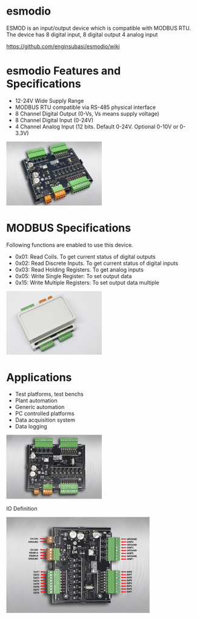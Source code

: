 # esmodio
ESMOD is an input/output device which is compatible with MODBUS RTU. The device has 8 digital input, 8 digital output 4 analog input

https://github.com/enginsubasi/esmodio/wiki

# esmodio Features and Specifications

* 12-24V Wide Supply Range
* MODBUS RTU compatible via RS-485 physical interface
* 8 Channel Digital Output (0-Vs, Vs means supply voltage)
* 8 Channel Digital Input (0-24V)
* 4 Channel Analog Input (12 bits. Default 0-24V. Optional 0-10V or 0-3.3V)

<img src="https://github.com/enginsubasi/esmodio/blob/main/img/20230104_004013_Img.jpg" width="50%" height="50%">

# MODBUS Specifications

Following functions are enabled to use this device.

* 0x01: Read Coils. To get current status of digital outputs
* 0x02: Read Discrete Inputs. To get current status of digital inputs
* 0x03: Read Holding Registers. To get analog inputs
* 0x05: Write Single Register: To set output data
* 0x15: Write Multiple Registers: To set output data multiple

<img src="https://github.com/enginsubasi/esmodio/blob/main/img/20230104_004104_Img.jpg" width="50%" height="50%">

# Applications

* Test platforms, test benchs
* Plant automation
* Generic automation
* PC controlled platforms
* Data acquisition system
* Data logging

<img src="https://github.com/enginsubasi/esmodio/blob/main/img/20230104_004128_Img.jpg" width="50%" height="50%">

IO Definition

<img src="https://github.com/enginsubasi/esmodio/blob/main/img/20230104_004128-Img2.jpg" width="75%" height="75%">
